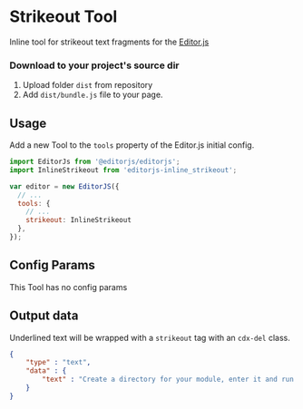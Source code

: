# Strikeout Tool
Inline tool for strikeout text fragments for the [Editor.js](https://github.com/codex-team/editor.js)


### Download to your project's source dir

1. Upload folder `dist` from repository
2. Add `dist/bundle.js` file to your page.

## Usage

Add a new Tool to the `tools` property of the Editor.js initial config.

```javascript
import EditorJs from '@editorjs/editorjs';
import InlineStrikeout from 'editorjs-inline_strikeout';

var editor = new EditorJS({
  // ...
  tools: {
    // ...
    strikeout: InlineStrikeout
  },
});
```

## Config Params

This Tool has no config params

## Output data

Underlined text will be wrapped with a `strikeout` tag with an `cdx-del` class.

```json
{
    "type" : "text",
    "data" : {
        "text" : "Create a directory for your module, enter it and run <del class=\"cdx-del\">npm init</del> command."
    }
}
```
